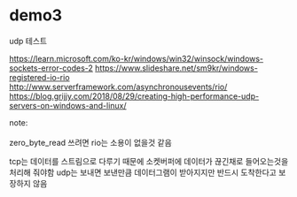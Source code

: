 # demo3

udp 테스트

https://learn.microsoft.com/ko-kr/windows/win32/winsock/windows-sockets-error-codes-2
https://www.slideshare.net/sm9kr/windows-registered-io-rio 
http://www.serverframework.com/asynchronousevents/rio/ 
https://blog.grijjy.com/2018/08/29/creating-high-performance-udp-servers-on-windows-and-linux/

note:<br/>  
zero_byte_read 쓰려면 rio는 소용이 없을것 같음

tcp는 데이터를 스트림으로 다루기 때문에 소켓버퍼에 데이터가 끊긴채로 들어오는것을 처리해 줘야함
udp는 보내면 보낸만큼 데이터그램이 받아지지만 반드시 도착한다고 보장하지 않음